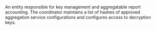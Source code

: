 An entity responsible for key management and aggregatable report accounting. The coordinator maintains a list of hashes of approved aggregation service configurations and configures access to decryption keys.
